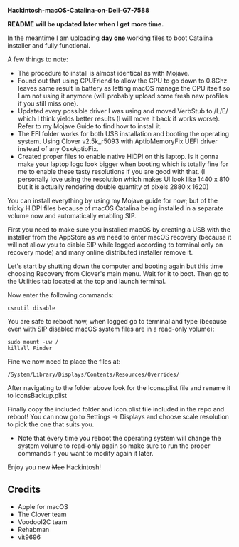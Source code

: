 **Hackintosh-macOS-Catalina-on-Dell-G7-7588**

**README will be updated later when I get more time.**

In the meantime I am uploading **day one** working files to boot Catalina installer and fully functional.

A few things to note:

* The procedure to install is almost identical as with Mojave.
* Found out that using CPUFriend to allow the CPU to go down to 0.8Ghz leaves same result in battery as letting macOS manage the CPU itself so I am not using it anymore (will probably upload some fresh new profiles if you still miss one).
* Updated every possible driver I was using and moved VerbStub to /L/E/ which I think yields better results (I will move it back if works worse). Refer to my Mojave Guide to find how to install it.
* The EFI folder works for both USB installation and booting the operating system. Using Clover v2.5k_r5093 with AptioMemoryFix UEFI driver instead of any OsxAptioFix.
* Created proper files to enable native HiDPI on this laptop. Is it gonna make your laptop logo look bigger when booting which is totally fine for me to enable these tasty resolutions if you are good with that. (I personally love using the resolution which makes UI look like 1440 x 810 but it is actually rendering double quantity of pixels 2880 x 1620)

You can install everything by using my Mojave guide for now; but of the tricky HiDPI files because of macOS Catalina being installed in a separate volume now and automatically enabling SIP.

First you need to make sure you installed macOS by creating a USB with the installer from the AppStore as we need to enter macOS recovery (because it will not allow you to diable SIP while logged according to terminal only on recovery mode) and many online distributed installer remove it.

Let's start by shutting down the computer and booting again but this time choosing Recovery from Clover's main menu.
Wait for it to boot. Then go to the Utilities tab located at the top and launch terminal. 

Now enter the following commands:

	csrutil disable
	
You are safe to reboot now, when logged go to terminal and type (because even with SIP disabled macOS system files are in a read-only volume):
	
	sudo mount -uw /
	killall Finder
	
Fine we now need to place the files at:

	/System/Library/Displays/Contents/Resources/Overrides/

After navigating to the folder above look for the Icons.plist file and rename it to IconsBackup.plist

Finally copy the included folder and Icon.plist file included in the repo and reboot! You can now go to Settings -> Displays and choose scale resolution to pick the one that suits you.

* Note that every time you reboot the operating system will change the system volume to read-only again so make sure to run the proper commands if you want to modify again it later. 

Enjoy you new ~~Mac~~ Hackintosh!

## Credits

* Apple for macOS
* The Clover team
* VoodooI2C team
* Rehabman
* vit9696
